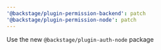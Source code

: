 ```yaml
---
'@backstage/plugin-permission-backend': patch
'@backstage/plugin-permission-node': patch
---
```


Use the new `@backstage/plugin-auth-node` package
